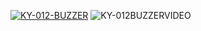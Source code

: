 <a href="https://imgbb.com/"><img src="https://i.ibb.co/T2m74K9/KY-012-BUZZER.png" alt="KY-012-BUZZER" border="0"></a>
![KY-012BUZZERVIDEO](https://user-images.githubusercontent.com/77639203/199884656-6bfa6488-02f9-49be-960f-de419d65b08e.gif)
